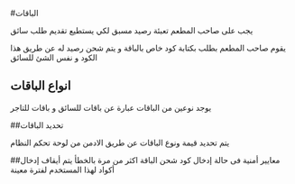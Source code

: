 #الباقات

يجب على صاحب المطعم تعبئة رصيد مسبق لكي يستطيع تقديم طلب سائق

يقوم صاحب المطعم بطلب بكتابة كود خاص بالباقة و يتم شحن رصيد له عن طريق هذا الكود و نفس الشئ للسائق
 
## انواع الباقات 
يوجد نوعين من الباقات عبارة عن باقات للسائق و باقات  للتاجر 

##تحديد الباقات

يتم تحديد قيمة ونوع الباقات عن طريق الادمن من لوحة تحكم النظام

##معايير أمنية
فى حالة إدخال كود شحن الباقة اكثر من مرة بالخطأ يتم أيقاف إدخال أكواد لهذا المستخدم لفترة معينة

